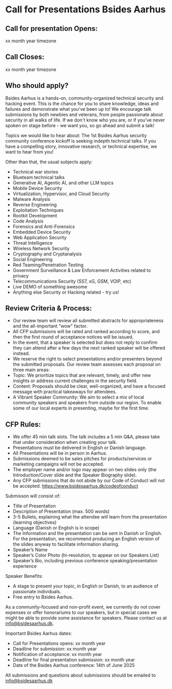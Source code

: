 # Call for Presentations Bsides Aarhus

## Call for presentation Opens:
xx month year timezone

## Call Closes:
xx month year timezone

## Who should apply?
Bsides Aarhus is a hands-on, community-organized technical security and hacking event. This is the chance for you to share knowledge, ideas and failures and demonstrate what you've been up to! We encourage talk submissions by both newbies and veterans, from people passionate about security in all walks of life. If we don't know who you are, or if you've never spoken on stage before - we want you, so go ahead and submit a talk!

Topics we would like to hear about:
The 1st Bsides Aarhus security community conference kickoff is seeking indepth technical talks. If you have a compelling story, innovative research, or technical expertise, we want to hear from you!

Other than that, the usual subjects apply:
* Technical war stories
* Blueteam technical talks
* Generative AI, Agentic AI, and other LLM topics
* Mobile Device Security
* Virtualization, Hypervisor, and Cloud Security
* Malware Analysis
* Reverse Engineering
* Exploitation Techniques
* Rootkit Development
* Code Analysis
* Forensics and Anti-Forensics
* Embedded Device Security
* Web Application Security
* Threat Intelligence
* Wireless Network Security
* Cryptography and Cryptanalysis
* Social Engineering
* Red Teaming/Penetration Testing
* Government Surveillance & Law Enforcement Activities related to privacy
* Telecommunications Security (SS7, xG, GSM, VOIP, etc) 
* Live DEMO of something awesome
* Anything else Security or Hacking related - try us!

## Review Criteria & Process:
* Our review team will review all submitted abstracts for appropriateness and the all-important "wow" factor.
* All CFP submissions will be rated and ranked according to score, and then the first round of acceptance notices will be issued.
* In the event, that a speaker is selected but does not reply to confirm they can attend after a few days the next ranked speaker will be offered instead.
* We reserve the right to select presentations and/or presenters beyond the submitted proposals.
Our review team assesses each proposal on three main areas:
* Topic: We prioritize topics that are relevant, timely, and offer new insights or address current challenges in the security field.
* Content: Proposals should be clear, well-organized, and have a focused message with practical takeaways for attendees.
* A Vibrant Speaker Community: We aim to select a mix of local community speakers and speakers from outside our region. To enable some of our local experts in presenting, maybe for the first time.


## CFP Rules:
* We offer 45 min talk slots. The talk includes a 5 min Q&A, please take that under consideration when creating your talk.
* Presentations must be delivered in English or Danish language.
* All Presentations will be in person in Aarhus.
* Submissions deemed to be sales pitches for products/services or marketing campaigns will not be accepted.
* The employer name and/or logo may appear on two slides only (the Introduction/Cover slide and the Speaker Biography slide).
* Any CFP submissions that do not abide by our Code of Conduct will not be accepted. https://www.bsidesaarhus.dk/codeofconduct


Submisson will consist of:
* Title of Presentation
* Description of Presentation (max. 500 words)
* 3-5 Bullets, explaining what the attendee will learn from the presentation (learning objectives)
* Language (Danish or English is in scope)
* The Information and the presentation can be sent in Danish or English. For the presentation, we recommend producing an English version of the slides anyway to facilitate information sharing.
* Speaker’s Name
* Speaker’s Color Photo (hi-resolution, to appear on our Speakers List)
* Speaker’s Bio, including previous conference speaking/presentation experience

Speaker Benefits:
* A stage to present your topic, in English or Danish, to an audience of passionate individuals.
* Free entry to Bsides Aarhus.

As a community-focused and non-profit event, we currently do not cover expenses or offer honorariums to our speakers, but in special cases we might be able to provide some assistance for speakers. Please contact us at [info@bsidesaarhus.dk](mailto:info@bsidesaarhus.dk).

Important Bsides Aarhus dates:
* Call for Presentations opens: xx month year
* Deadline for submission: xx month year
* Notification of acceptance: xx month year
* Deadline for final presentation submission: xx month year
* Date of the Bsides Aarhus conference: 14th of June 2025

All submissions and questions about submissions should be emailed to [info@bsidesaarhus.dk](mailto:info@bsidesaarhus.dk)
